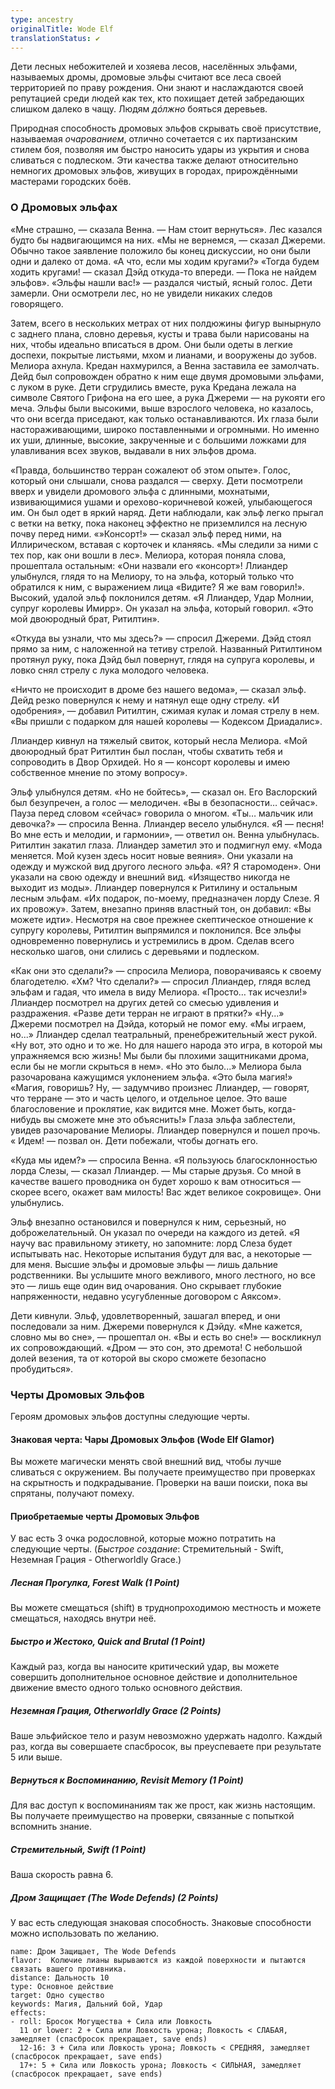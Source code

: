 ```yaml
---
type: ancestry
originalTitle: Wode Elf
translationStatus: ✔️
---
```

Дети лесных небожителей и хозяева лесов, населённых эльфами, называемых дромы, дромовые эльфы считают все леса своей территорией по праву рождения. Они знают и наслаждаются своей репутацией среди людей как тех, кто похищает детей забредающих слишком далеко в чащу. Людям *дóлжно* бояться деревьев.

Природная способность дромовых эльфов скрывать своё присутствие, называемая *очарованием*, отлично сочетается с их партизанским стилем боя, позволяя им быстро наносить удары из укрытия и снова сливаться с подлеском. Эти качества также делают относительно немногих дромовых эльфов, живущих в городах, прирождёнными мастерами городских боёв.

### О Дромовых эльфах

«Мне страшно, — сказала Венна. — Нам стоит вернуться». Лес казался будто бы надвигающимся на них.
«Мы не вернемся, — сказал Джереми. Обычно такое заявление положило бы конец дискуссии, но они были одни и далеко от дома.
«А что, если мы ходим кругами?»
«Тогда будем ходить кругами! — сказал Дэйд откуда-то впереди. — Пока не найдем эльфов». «Эльфы нашли вас!» — раздался чистый, ясный голос. Дети замерли. Они осмотрели лес, но не увидели никаких следов говорящего.

Затем, всего в нескольких метрах от них полдюжины фигур вынырнуло с заднего плана, словно деревья, кусты и трава были нарисованы на них, чтобы идеально вписаться в дром. Они были одеты в легкие доспехи, покрытые листьями, мхом и лианами, и вооружены до зубов. Мелиора ахнула. Кредан нахмурился, а Венна заставила ее замолчать. Дейд был сопровожден обратно к ним еще двумя дромовыми эльфами, с луком в руке.
Дети сгрудились вместе, рука Кредана лежала на символе Святого Грифона на его шее, а рука Джереми — на рукояти его меча.
Эльфы были высокими, выше взрослого человека, но казалось, что они всегда приседают, как только останавливаются. Их глаза были настораживающими, широко поставленными и огромными. Но именно их уши, длинные, высокие, закрученные и с большими ложками для улавливания всех звуков, выдавали в них эльфов дрома.

«Правда, большинство терран сожалеют об этом опыте». Голос, который они слышали, снова раздался — сверху. Дети посмотрели вверх и увидели дромового эльфа с длинными, мохнатыми, извивающимися ушами и орехово-коричневой кожей, улыбающегося им. Он был одет в яркий наряд. Дети наблюдали, как эльф легко прыгал с ветки на ветку, пока наконец эффектно не приземлился на лесную почву перед ними.
«»Консорт!» — сказал эльф перед ними, на Иллирическом, вставая с корточек и кланяясь. «Мы следили за ними с тех пор, как они вошли в лес».
Мелиора, которая поняла слова, прошептала остальным: «Они назвали его «консорт»!
Ллиандер улыбнулся, глядя то на Мелиору, то на эльфа, который только что обратился к ним, с выражением лица «Видите? Я же вам говорил!». Высокий, удалой эльф поклонился детям. «Я Ллиандер, Удар Молнии, супруг королевы Имирр». Он указал на эльфа, который говорил. «Это мой двоюродный брат, Ритилтин».

«Откуда вы узнали, что мы здесь?» — спросил Джереми. Дэйд стоял прямо за ним, с наложенной на тетиву стрелой. Названный Ритилтином протянул руку, пока Дэйд был повернут, глядя на супруга королевы, и ловко снял стрелу с лука молодого человека.

«Ничто не происходит в дроме без нашего ведома», — сказал эльф. Дейд резко повернулся к нему и натянул еще одну стрелу. «И одобрения», — добавил Ритилтин, сжимая кулак и ломая стрелу в нем. «Вы пришли с подарком для нашей королевы — Кодексом Дриадалис».

Ллиандер кивнул на тяжелый свиток, который несла Мелиора. «Мой двоюродный брат Ритилтин был послан, чтобы схватить тебя и сопроводить в Двор Орхидей. Но я — консорт королевы и имею собственное мнение по этому
вопросу».

Эльф улыбнулся детям. «Но не бойтесь», — сказал он. Его Васлорский был
безупречен, а голос — мелодичен. «Вы в безопасности… сейчас». Пауза перед словом «сейчас» говорила о многом.
«Ты… мальчик или девочка?» — спросила Венна.
Ллиандер весело улыбнулся. «Я — песня! Во мне есть и мелодии, и гармонии», — ответил он. Венна улыбнулась.
Ритилтин закатил глаза. Ллиандер заметил это и подмигнул ему.
«Мода меняется. Мой кузен здесь носит новые веяния». Они указали на одежду и мужской вид другого лесного эльфа. «Я? Я старомоден». Они указали на свою одежду и внешний вид. «Изящество никогда не выходит из моды».
Ллиандер повернулся к Ритилину и остальным лесным эльфам.
«Их подарок, по-моему, предназначен лорду Слезе. Я их провожу». Затем, внезапно приняв властный тон, он добавил: «Вы можете идти».
Несмотря на свое прежнее скептическое отношение к супругу королевы, Ритилтин выпрямился и поклонился. Все эльфы одновременно повернулись и устремились в дром. Сделав всего несколько шагов, они слились с деревьями и подлеском.

«Как они это сделали?» — спросила Мелиора, поворачиваясь к своему благодетелю.
«Хм? Что сделали?» — спросил Ллиандер, глядя вслед эльфам и гадая, что имела в виду Мелиора.
«Просто… так исчезли!»
Ллиандер посмотрел на других детей со смесью удивления и раздражения. «Разве дети терран не играют в прятки?»
«Ну...» Джереми посмотрел на Дэйда, который не помог ему. «Мы играем, но...»
Ллиандер сделал театральный, пренебрежительный жест рукой. «Ну вот, это одно и то же. Но для нашего народа это игра, в которой мы упражняемся всю жизнь! Мы были бы плохими защитниками дрома, если бы не могли скрыться в нем».
«Но это было...» Мелиора была разочарована кажущимся уклонением эльфа.
«Это была магия!»
«Магия, говоришь? Ну, — задумчиво произнес Ллиандер, — говорят, что терране — это и часть целого, и отдельное целое. Это ваше благословение и проклятие, как видится мне. Может быть, когда-нибудь вы сможете мне это объяснить!» Глаза эльфа заблестели, увидев разочарование Мелиоры. Ллиандер повернулся и пошел прочь. « Идем! — позвал он. Дети побежали, чтобы догнать его.

«Куда мы идем?» — спросила Венна.
«Я пользуюсь благосклонностью лорда Слезы, — сказал Ллиандер. — Мы старые друзья. Со мной в качестве вашего проводника он будет хорошо к вам относиться — скорее всего, окажет вам милость! Вас ждет великое сокровище». Они улыбнулись.

Эльф внезапно остановился и повернулся к ним, серьезный, но доброжелательный. Он указал по очереди на каждого из детей.
«Я научу вас правильному этикету, но запомните: лорд Слеза будет испытывать нас. Некоторые испытания будут для вас, а некоторые — для меня. Высшие эльфы и дромовые эльфы — лишь дальние родственники. Вы услышите много вежливого, много лестного, но все это — лишь еще один вид очарования. Оно скрывает глубокие напряженности, недавно усугубленные договором с Аяксом».

Дети кивнули. Эльф, удовлетворенный, зашагал вперед, и они последовали за ним. Джереми повернулся к Дэйду. «Мне кажется, словно мы во сне», — прошептал он. «Вы и есть во сне!» — воскликнул их сопровождающий. «Дром — это сон, это дремота! С небольшой долей везения, та от которой вы скоро сможете безопасно пробудиться».

### Черты Дромовых Эльфов

Героям дромовых эльфов доступны следующие черты.

#### Знаковая черта: Чары Дромовых Эльфов (Wode Elf Glamor)

Вы можете магически менять свой внешний вид, чтобы лучше сливаться с окружением. Вы получаете преимущество при проверках на скрытность и подкрадывание. Проверки на ваши поиски, пока вы спрятаны, получают помеху.

#### Приобретаемые черты Дромовых Эльфов

У вас есть 3 очка родословной, которые можно потратить на следующие черты. (_Быстрое cоздание_: Стремительный - Swift,  Неземная Грация - Otherworldly Grace.)

##### Лесная Прогулка, Forest Walk (1 Point)

Вы можете смещаться (shift) в труднопроходимою местность и можете смещаться, находясь внутри неё.

##### Быстро и Жестоко, Quick and Brutal (1 Point)

Каждый раз, когда вы наносите критический удар, вы можете совершить дополнительное основное действие и дополнительное движение вместо одного только основного действия.

##### Неземная Грация, Otherworldly Grace (2 Points)

Ваше эльфийское тело и разум невозможно удержать надолго. Каждый раз, когда вы совершаете спасбросок, вы преуспеваете при результате 5 или выше.

##### Вернуться к Воспоминанию, Revisit Memory (1 Point)

Для вас доступ к воспоминаниям так же прост, как жизнь настоящим. Вы получаете преимущество на проверки, связанные с попыткой вспомнить знание.

##### Стремительный, Swift (1 Point)

Ваша скорость равна 6.

##### Дром Защищает (The Wode Defends) (2 Points)

У вас есть следующая знаковая способность. Знаковые способности можно использовать по желанию.

```ds-ab
name: Дром Защищает, The Wode Defends
flavor:  Колючие лианы вырываются из каждой поверхности и пытаются связать вашего противника.
distance: Дальность 10
type: Основное действие
target: Одно существо
keywords: Магия, Дальний бой, Удар
effects:
- roll: Бросок Могущества + Сила или Ловкость
  11 or lower: 2 + Сила или Ловкость урона; Ловкость < СЛАБАЯ, замедляет (спасбросок прекращает, save ends)
  12-16: 3 + Сила или Ловкость урона; Ловкость < СРЕДНЯЯ, замедляет (спасбросок прекращает, save ends)
  17+: 5 + Сила или Ловкость урона; Ловкость < СИЛЬНАЯ, замедляет (спасбросок прекращает, save ends)
```
